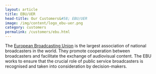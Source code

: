 ```yaml
---
layout: article
title: EBU/UER
head-title: Our Customers&#58; EBU/UER
image: /img/content/logo_ebu-uer.png
category: customers
permalink: /customers/ebu.html
---
```


The [European Broadcasting Union](http://www.ebu.ch/) is the largest association of national broadcasters in the world. They promote cooperation between broadcasters and facilitate the exchange of audiovisual content. The EBU works to ensure that  the crucial role of public service broadcasters is recognised and taken into consideration by decision-makers.
